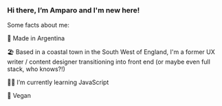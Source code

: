 ### Hi there, I’m Amparo and I'm new here!

Some facts about me:

:mate: Made in Argentina

:beach_umbrella: Based in a coastal town in the South West of England, I'm a former UX writer / content designer transitioning into front end (or maybe even full stack, who knows?!)

:woman_technologist: I’m currently learning JavaScript

🌱 Vegan
<!---
amparoamparo/amparoamparo is a ✨ special ✨ repository because its `README.md` (this file) appears on your GitHub profile.
You can click the Preview link to take a look at your changes.

- 👋 Hi, I’m @amparoamparo
- 👀 I’m interested in ...
- 🌱 I’m currently learning ...
- 💞️ I’m looking to collaborate on ...
- 📫 How to reach me ...
--->
